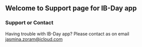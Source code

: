 ## Welcome to Support page for IB-Day app


### Support or Contact

Having trouble with IB-Day app? Please contact as on email jasmina.zoram@icloud.com
